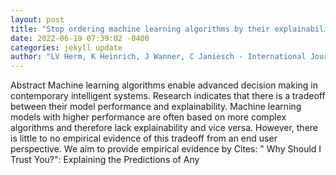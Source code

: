 ```yaml
--- 
layout: post 
title: "Stop ordering machine learning algorithms by their explainability! A user-centered investigation of performance and explainability" 
date: 2022-06-19 07:39:02 -0400 
categories: jekyll update 
author: "LV Herm, K Heinrich, J Wanner, C Janiesch - International Journal of Information , 2022" 
--- 
```

Abstract Machine learning algorithms enable advanced decision making in contemporary intelligent systems. Research indicates that there is a tradeoff between their model performance and explainability. Machine learning models with higher performance are often based on more complex algorithms and therefore lack explainability and vice versa. However, there is little to no empirical evidence of this tradeoff from an end user perspective. We aim to provide empirical evidence by Cites: " Why Should I Trust You?": Explaining the Predictions of Any